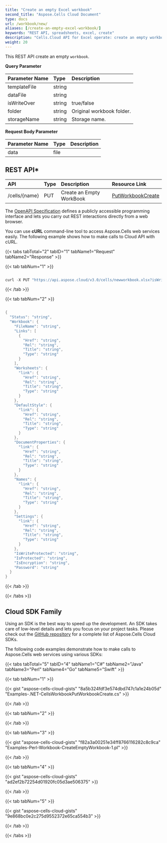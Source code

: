 ```yaml
---
title: "Create an empty Excel workbook"
second_title: "Aspose.Cells Cloud Document"
type: docs
url: /workbook/new/
aliases: [/create-an-empty-excel-workbook/]
keywords: "REST API, spreadsheets, excel, create"
description: "Cells.Cloud API for Excel operate: create an empty workbook."
weight: 20
---
```


This REST API create an empty `workbook`.

**Query Parameter**

|Parameter Name|Type|Description|
| :- | :- | :- |
|templateFile|string| |
|dataFile|string| |
|isWriteOver|string| true/false |
|folder|string|Original workbook folder.|
|storageName|string|Storage name.|

**Request Body Parameter**

|Parameter Name|Type|Description|
| :- | :- | :- |
|data|file| |


## REST API*

|**API**|**Type**|**Description**|**Resource Link**|
| :- | :- | :- | :- |
|/cells/{name}|PUT|Create an Empty WorkBook|[PutWorkbookCreate](https://apireference.aspose.cloud/cells/#/Workbook/PutWorkbookCreate)|


The [OpenAPI Specification](https://apireference.aspose.cloud/cells/#/Workbook/PutWorkbookCreate) defines a publicly accessible programming interface and lets you carry out REST interactions directly from a web browser. 

You can use **cURL** command-line tool to access Aspose.Cells web services easily. The following example shows how to make calls to Cloud API with cURL.


{{< tabs tabTotal="2" tabID="1" tabName1="Request" tabName2="Response" >}}

{{< tab tabNum="1" >}}

```java

curl -X PUT "https://api.aspose.cloud/v3.0/cells/newworkbook.xlsx?isWriteOver=false" -H "accept: application/json" -H "x-aspose-client: Containerize.Swagger"

```

{{< /tab >}}

{{< tab tabNum="2" >}}

```java

{
  "Status": "string",
  "Workbook": {
    "FileName": "string",
    "Links": [
      {
        "Href": "string",
        "Rel": "string",
        "Title": "string",
        "Type": "string"
      }
    ],
    "Worksheets": {
      "link": {
        "Href": "string",
        "Rel": "string",
        "Title": "string",
        "Type": "string"
      }
    },
    "DefaultStyle": {
      "link": {
        "Href": "string",
        "Rel": "string",
        "Title": "string",
        "Type": "string"
      }
    },
    "DocumentProperties": {
      "link": {
        "Href": "string",
        "Rel": "string",
        "Title": "string",
        "Type": "string"
      }
    },
    "Names": {
      "link": {
        "Href": "string",
        "Rel": "string",
        "Title": "string",
        "Type": "string"
      }
    },
    "Settings": {
      "link": {
        "Href": "string",
        "Rel": "string",
        "Title": "string",
        "Type": "string"
      }
    },
    "IsWriteProtected": "string",
    "IsProtected": "string",
    "IsEncryption": "string",
    "Password": "string"
  }
}

```

{{< /tab >}}

{{< /tabs >}}



## Cloud SDK Family

Using an SDK is the best way to speed up the development. An SDK takes care of low-level details and lets you focus on your project tasks. Please check out the [GitHub repository](https://github.com/aspose-cells-cloud) for a complete list of Aspose.Cells Cloud SDKs.

The following code examples demonstrate how to make calls to Aspose.Cells web services using various SDKs:


{{< tabs tabTotal="5" tabID="4" tabName1="C#" tabName2="Java" tabName3="Perl" tabName4="Go" tabName5="Swift" >}}

{{< tab tabNum="1" >}}

{{< gist "aspose-cells-cloud-gists" "8a5b324fdf3e574dbd747c1a1e24b05d" "Examples-.NET-CellsWorkbookPutWorkbookCreate.cs" >}}

{{< /tab >}}

{{< tab tabNum="2" >}}

{{< /tab >}}

{{< tab tabNum="3" >}}

{{< gist "aspose-cells-cloud-gists" "f82a3a00251e34ff8766116282c8c9ca" "Examples-Perl-Workbook-CreateEmptyWorkbook-1.pl" >}}

{{< /tab >}}

{{< tab tabNum="4" >}}

{{< gist "aspose-cells-cloud-gists" "ad2ef2b72254d01920fc05d3ae506375" >}}

{{< /tab >}}

{{< tab tabNum="5" >}}

{{< gist "aspose-cells-cloud-gists" "9e868bc0e2c275d9552372e65ca554b3" >}}

{{< /tab >}}

{{< /tabs >}}
